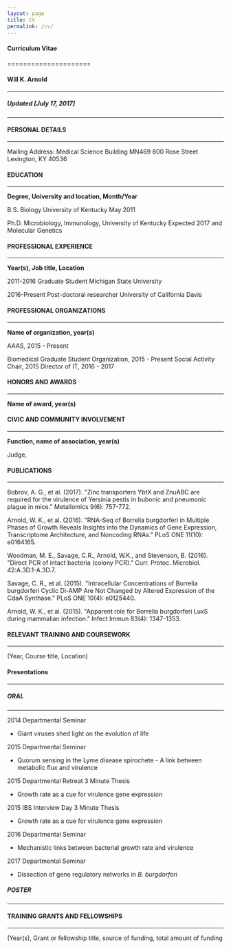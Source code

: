 ```yaml
---
layout: page
title: CV
permalink: /cv/
---
```


#### Curriculum Vitae
=====================

#### Will K. Arnold
---------------------

##### Updated [July 17, 2017]
----------------------------

#### PERSONAL DETAILS
--------------------

Mailing Address: Medical Science Building MN469 800 Rose Street Lexington, KY 40536

#### EDUCATION
--------------

**Degree, University and location, Month/Year**

B.S. Biology 		                  University of Kentucky	May 2011

Ph.D. Microbiology, Immunology,   University of Kentucky Expected 2017
and Molecular Genetics


#### PROFESSIONAL EXPERIENCE
--------------------------

**Year(s), Job title, Location**

2011-2016	Graduate Student	Michigan State University		

2016-Present Post-doctoral researcher University of California Davis

#### PROFESSIONAL ORGANIZATIONS
------------------------------

**Name of organization, year(s)**

AAAS, 2015 - Present

Biomedical Graduate Student Organization, 2015 - Present
  Social Activity Chair, 2015
  Director of IT, 2016 - 2017

#### HONORS AND AWARDS
---------------------

**Name of award, year(s)**


#### CIVIC AND COMMUNITY INVOLVEMENT
-----------------------------------

**Function, name of association, year(s)**

Judge,

#### PUBLICATIONS
----------------

Bobrov, A. G., et al. (2017). "Zinc transporters YbtX and ZnuABC are required for the virulence of Yersinia pestis in bubonic and pneumonic plague in mice." Metallomics 9(6): 757-772.

Arnold, W. K., et al. (2016). "RNA-Seq of Borrelia burgdorferi in Multiple Phases of Growth Reveals Insights into the Dynamics of Gene Expression, Transcriptome Architecture, and Noncoding RNAs." PLoS ONE 11(10): e0164165.

Woodman, M. E., Savage, C.R., Arnold, W.K., and Stevenson, B.  (2016). "Direct PCR of intact bacteria (colony PCR)." Curr. Protoc. Microbiol. 42:A.3D.1-A.3D.7.

Savage, C. R., et al. (2015). "Intracellular Concentrations of Borrelia burgdorferi Cyclic Di-AMP Are Not Changed by Altered Expression of the CdaA Synthase." PLoS ONE 10(4): e0125440.

Arnold, W. K., et al. (2015). "Apparent role for Borrelia burgdorferi LuxS during mammalian infection." Infect Immun 83(4): 1347-1353.


#### RELEVANT TRAINING AND COURSEWORK
------------------------------------

(Year, Course title, Location)



#### Presentations  
-----------------

##### ORAL
---------

2014 Departmental Seminar
* Giant viruses shed light on the evolution of life

2015 Departmental Seminar
* Quorum sensing in the Lyme disease spirochete - A link between metabolic flux and virulence

2015 Departmental Retreat 3 Minute Thesis
* Growth rate as a cue for virulence gene expression

2015 IBS Interview Day 3 Minute Thesis
* Growth rate as a cue for virulence gene expression

2016 Departmental Seminar
* Mechanistic links between bacterial growth rate and virulence

2017 Departmental Seminar
* Dissection of gene regulatory networks in *B. burgdorferi*


##### POSTER
------------



#### TRAINING GRANTS AND FELLOWSHIPS
-----------------------------------

(Year(s), Grant or fellowship title, source of funding, total amount of funding
